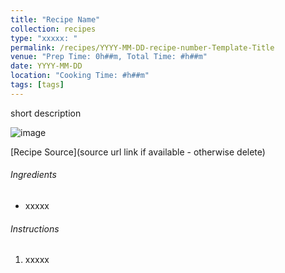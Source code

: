```yaml
---
title: "Recipe Name"
collection: recipes
type: "xxxxx: "
permalink: /recipes/YYYY-MM-DD-recipe-number-Template-Title
venue: "Prep Time: 0h##m, Total Time: #h##m"
date: YYYY-MM-DD
location: "Cooking Time: #h##m"
tags: [tags]
---
```


short description

![image](/images/filename.jpg)

[Recipe Source](source url link if available - otherwise delete)

###### Ingredients

- xxxxx

###### Instructions

1. xxxxx
